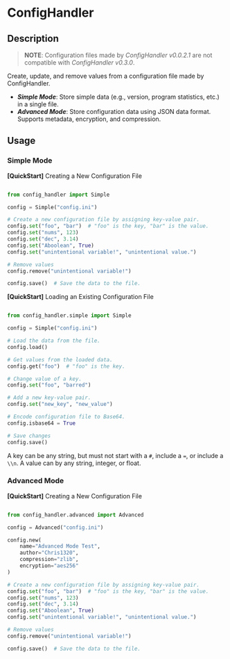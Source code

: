 # ConfigHandler

## Description

> **NOTE**: Configuration files made by *ConfigHandler v0.0.2.1* are not compatible with *ConfigHandler v0.3.0*.

Create, update, and remove values from a configuration file made by ConfigHandler.

+ ***Simple Mode***: Store simple data (e.g., version, program statistics, etc.) in a single file.
+ ***Advanced Mode***: Store configuration data using JSON data format. Supports metadata, encryption, and compression.

## Usage

### Simple Mode

**[QuickStart]** Creating a New Configuration File

```python

from config_handler import Simple

config = Simple("config.ini")

# Create a new configuration file by assigning key-value pair.
config.set("foo", "bar")  # "foo" is the key, "bar" is the value.
config.set("nums", 123)
config.set("dec", 3.14)
config.set("Aboolean", True)
config.set("unintentional variable!", "unintentional value.")

# Remove values
config.remove("unintentional variable!")

config.save()  # Save the data to the file.

```

**[QuickStart]** Loading an Existing Configuration File

```python

from config_handler.simple import Simple

config = Simple("config.ini")

# Load the data from the file.
config.load()

# Get values from the loaded data.
config.get("foo")  # "foo" is the key.

# Change value of a key.
config.set("foo", "barred")

# Add a new key-value pair.
config.set("new_key", "new_value")

# Encode configuration file to Base64.
config.isbase64 = True

# Save changes
config.save()

```

A key can be any string, but must not start with a `#`, include a `=`, or include a `\\n`.
A value can by any string, integer, or float.

### Advanced Mode

**[QuickStart]** Creating a New Configuration File

```python

from config_handler.advanced import Advanced

config = Advanced("config.ini")

config.new(
    name="Advanced Mode Test",
    author="Chris1320",
    compression="zlib",
    encryption="aes256"
)

# Create a new configuration file by assigning key-value pair.
config.set("foo", "bar")  # "foo" is the key, "bar" is the value.
config.set("nums", 123)
config.set("dec", 3.14)
config.set("Aboolean", True)
config.set("unintentional variable!", "unintentional value.")

# Remove values
config.remove("unintentional variable!")

config.save()  # Save the data to the file.

```

